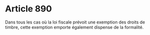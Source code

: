 # Article 890

Dans tous les cas où la loi fiscale prévoit une exemption des droits de timbre, cette exemption emporte également dispense de
la formalité.


